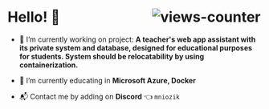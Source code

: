 <h1 align="left"> Hello! 👋 <img align ="right"  src="https://komarev.com/ghpvc/?username=mniozik&label=Profile%20views&color=008000&style=flat-square" alt="views-counter"> </h1>

- 🔭 I’m currently working on project: **A teacher's web app assistant with its private system and database, designed for educational purposes for students. System should be relocatability by using containerization.**

- 🌱 I’m currently educating in **Microsoft Azure, Docker**

- 📬 Contact me by adding on **Discord** 👈 `mniozik` 



